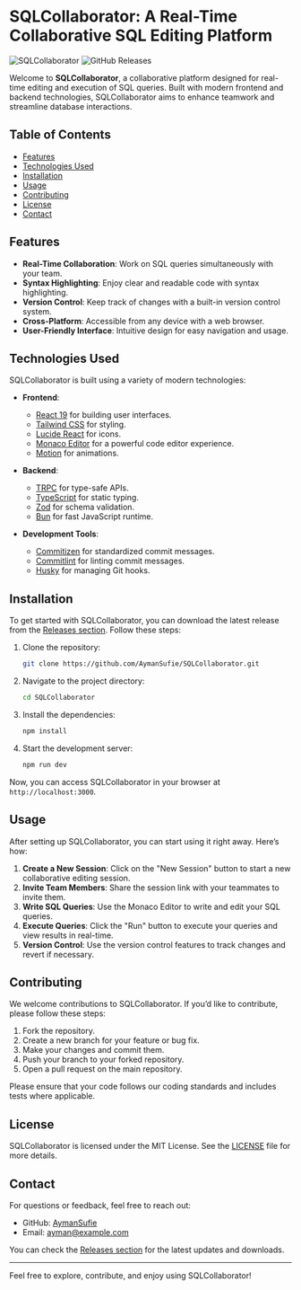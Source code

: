 # SQLCollaborator: A Real-Time Collaborative SQL Editing Platform

![SQLCollaborator](https://img.shields.io/badge/SQLCollaborator-Ready%20to%20Use-brightgreen) ![GitHub Releases](https://img.shields.io/badge/Releases-Check%20Now-blue)

Welcome to **SQLCollaborator**, a collaborative platform designed for real-time editing and execution of SQL queries. Built with modern frontend and backend technologies, SQLCollaborator aims to enhance teamwork and streamline database interactions.

## Table of Contents

- [Features](#features)
- [Technologies Used](#technologies-used)
- [Installation](#installation)
- [Usage](#usage)
- [Contributing](#contributing)
- [License](#license)
- [Contact](#contact)

## Features

- **Real-Time Collaboration**: Work on SQL queries simultaneously with your team.
- **Syntax Highlighting**: Enjoy clear and readable code with syntax highlighting.
- **Version Control**: Keep track of changes with a built-in version control system.
- **Cross-Platform**: Accessible from any device with a web browser.
- **User-Friendly Interface**: Intuitive design for easy navigation and usage.

## Technologies Used

SQLCollaborator is built using a variety of modern technologies:

- **Frontend**: 
  - [React 19](https://reactjs.org/) for building user interfaces.
  - [Tailwind CSS](https://tailwindcss.com/) for styling.
  - [Lucide React](https://lucide.dev/) for icons.
  - [Monaco Editor](https://microsoft.github.io/monaco-editor/) for a powerful code editor experience.
  - [Motion](https://motion.dev/) for animations.

- **Backend**:
  - [TRPC](https://trpc.io/) for type-safe APIs.
  - [TypeScript](https://www.typescriptlang.org/) for static typing.
  - [Zod](https://zod.dev/) for schema validation.
  - [Bun](https://bun.sh/) for fast JavaScript runtime.

- **Development Tools**:
  - [Commitizen](https://commitizen.github.io/cz-cli/) for standardized commit messages.
  - [Commitlint](https://commitlint.js.org/) for linting commit messages.
  - [Husky](https://typicode.github.io/husky/#/) for managing Git hooks.

## Installation

To get started with SQLCollaborator, you can download the latest release from the [Releases section](https://github.com/AymanSufie/SQLCollaborator/releases). Follow these steps:

1. Clone the repository:
   ```bash
   git clone https://github.com/AymanSufie/SQLCollaborator.git
   ```

2. Navigate to the project directory:
   ```bash
   cd SQLCollaborator
   ```

3. Install the dependencies:
   ```bash
   npm install
   ```

4. Start the development server:
   ```bash
   npm run dev
   ```

Now, you can access SQLCollaborator in your browser at `http://localhost:3000`.

## Usage

After setting up SQLCollaborator, you can start using it right away. Here’s how:

1. **Create a New Session**: Click on the "New Session" button to start a new collaborative editing session.
2. **Invite Team Members**: Share the session link with your teammates to invite them.
3. **Write SQL Queries**: Use the Monaco Editor to write and edit your SQL queries.
4. **Execute Queries**: Click the "Run" button to execute your queries and view results in real-time.
5. **Version Control**: Use the version control features to track changes and revert if necessary.

## Contributing

We welcome contributions to SQLCollaborator. If you’d like to contribute, please follow these steps:

1. Fork the repository.
2. Create a new branch for your feature or bug fix.
3. Make your changes and commit them.
4. Push your branch to your forked repository.
5. Open a pull request on the main repository.

Please ensure that your code follows our coding standards and includes tests where applicable.

## License

SQLCollaborator is licensed under the MIT License. See the [LICENSE](LICENSE) file for more details.

## Contact

For questions or feedback, feel free to reach out:

- GitHub: [AymanSufie](https://github.com/AymanSufie)
- Email: ayman@example.com

You can check the [Releases section](https://github.com/AymanSufie/SQLCollaborator/releases) for the latest updates and downloads.

---

Feel free to explore, contribute, and enjoy using SQLCollaborator!